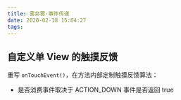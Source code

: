 ```yaml
---
title: 雾非雾·事件传递
date: 2020-02-18 15:04:27
tags:
---
```


## 自定义单 View 的触摸反馈

重写 `onTouchEvent()`，在方法内部定制触摸反馈算法：
- 是否消费事件取决于 ACTION_DOWN 事件是否返回 true